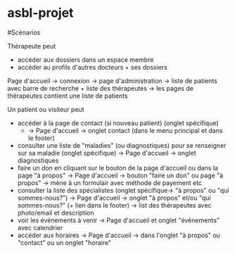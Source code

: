 # asbl-projet

#Scénarios

Thérapeute peut
* accéder aux dossiers dans un espace membre
* accéder au profils d'autres docteurs + ses dossiers

Page d'accueil -> connexion -> page d'administration -> liste de patients avec barre de recherche + liste des thérapeutes -> les pages de thérapeutes contient une liste de patients

Un patient ou visiteur peut 
* accéder à la page de contact (si nouveau patient) (onglet spécifique)
   * -> Page d'accueil -> onglet contact (dans le menu principal et dans le footer)
* consulter une liste de "maladies" (ou diagnostiques) pour se renseigner sur sa maladie (onglet spécifique)
-> Page d'accueil -> onglet diagnostiques
* faire un don en cliquant sur le bouton de la page d'accueil ou dans la page "à propos"
-> Page d'accueil -> bouton "faire un don" ou page "à propos" -> mène à un formulair avec méthode de payement etc
* consulter la liste des spécialistes (onglet spécifique-> "à propos" ou "qui sommes-nous?")
-> Page d'accueil -> onglet "à propos" et/ou "qui sommes-nous?" (+ lien dans le footer) -> list des thérapeutes avec photo/email et description
* voir les événements à venir
-> Page d'accueil et onglet "événements" avec calendrier
* accéder aux horaires
-> Page d'accueil -> dans l'onglet "à propos" ou "contact" ou un onglet "horaire"
